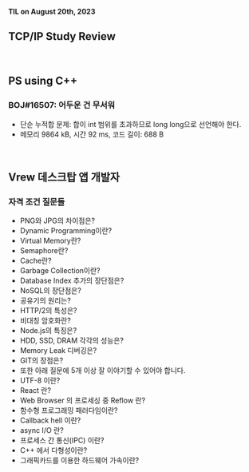 **TIL on August 20th, 2023**

## TCP/IP Study Review

<br>

## PS using C++
### BOJ#16507: 어두운 건 무서워
* 단순 누적합 문제: 합이 int 범위를 초과하므로 long long으로 선언해야 한다.
* 메모리 9864 kB, 시간 92 ms, 코드 길이: 688 B

<br>

## Vrew 데스크탑 앱 개발자
### 자격 조건 질문들
* PNG와 JPG의 차이점은?
* Dynamic Programming이란?
* Virtual Memory란?
* Semaphore란?
* Cache란?
* Garbage Collection이란?
* Database Index 추가의 장단점은?
* NoSQL의 장단점은?
* 공유기의 원리는?
* HTTP/2의 특성은?
* 비대칭 암호화란?
* Node.js의 특징은?
* HDD, SSD, DRAM 각각의 성능은?
* Memory Leak 디버깅은?
* GIT의 장점은?
* 또한 아래 질문에 5개 이상 잘 이야기할 수 있어야 합니다.
* UTF-8 이란?
* React 란?
* Web Browser 의 프로세싱 중 Reflow 란?
* 함수형 프로그래밍 패러다임이란?
* Callback hell 이란?
* async I/O 란?
* 프로세스 간 통신(IPC) 이란?
* C++ 에서 다형성이란?
* 그래픽카드를 이용한 하드웨어 가속이란?

